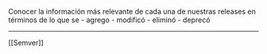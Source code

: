 Conocer la información más relevante de cada una de nuestras releases en términos de lo que se
	- agrego
	- modificó
	- eliminó
	- deprecó
***
[[Semver]]